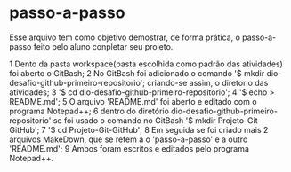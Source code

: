 # passo-a-passo
Esse arquivo tem como objetivo demostrar, de forma prática, o passo-a-passo feito pelo aluno conpletar seu projeto.

 1 Dento da pasta workspace(pasta escolhida como padrão das atividades) foi aberto o GitBash;
 2 No GitBash foi adicionado o comando '$ mkdir dio-desafio-github-primeiro-repositorio'; criando-se assim, o diretorio das atividades;
 3 '$ cd dio-desafio-github-primeiro-repositorio';
 4 '$ echo > README.md';
 5 O arquivo 'README.md' foi aberto e editado com o programa Notepad++;
 6 dentro do diretório dio-desafio-github-primeiro-repositorio' se foi usado o comando no GitBash '$ mkdir Projeto-Git-GitHub';
 7 '$ cd Projeto-Git-GitHub';
 8 Em seguida se foi criado mais 2 arquivos MakeDown, que se refem a o 'passo-a-passo' e a outro 'README.md';
 9 Ambos foram escritos e editados pelo programa Notepad++.
 